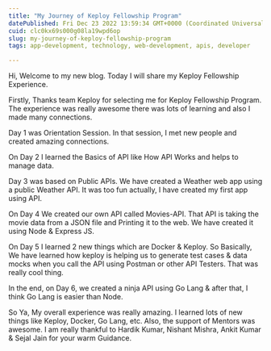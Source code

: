 ```yaml
---
title: "My Journey of Keploy Fellowship Program"
datePublished: Fri Dec 23 2022 13:59:34 GMT+0000 (Coordinated Universal Time)
cuid: clc0kx69s000g08la19wpd6op
slug: my-journey-of-keploy-fellowship-program
tags: app-development, technology, web-development, apis, developer

---
```


Hi, Welcome to my new blog. Today I will share my Keploy Fellowship Experience.

Firstly, Thanks team Keploy for selecting me for Keploy Fellowship Program. The experience was really awesome there was lots of learning and also I made many connections.

Day 1 was Orientation Session. In that session, I met new people and created amazing connections.

On Day 2 I learned the Basics of API like How API Works and helps to manage data.

Day 3 was based on Public APIs. We have created a Weather web app using a public Weather API. It was too fun actually, I have created my first app using API.

On Day 4 We created our own API called Movies-API. That API is taking the movie data from a JSON file and Printing it to the web. We have created it using Node & Express JS.

On Day 5 I learned 2 new things which are Docker & Keploy. So Basically, We have learned how keploy is helping us to generate test cases & data mocks when you call the API using Postman or other API Testers. That was really cool thing.

In the end, on Day 6, we created a ninja API using Go Lang & after that, I think Go Lang is easier than Node.

So Ya, My overall experience was really amazing. I learned lots of new things like Keploy, Docker, Go Lang, etc. Also, the support of Mentors was awesome. I am really thankful to Hardik Kumar, Nishant Mishra, Ankit Kumar & Sejal Jain for your warm Guidance.